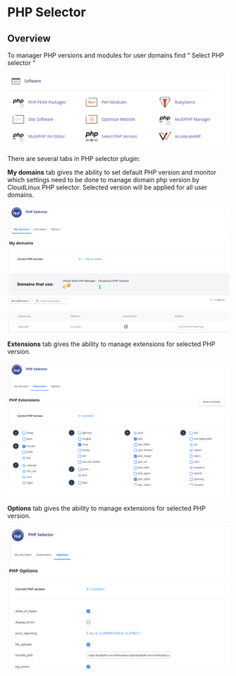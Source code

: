 # PHP Selector

## Overview

To manager PHP versions and modules for user domains find  “ Select PHP selector “

![](/images/userdoc_php_selector_1.png)

There are several tabs in PHP selector plugin:

**My domains** tab gives the ability to set default PHP version and monitor which settings need to be done to manage domain php version by CloudLinux PHP selector.
Selected version will be applied for all user domains.

![](/images/userdoc_php_selector_2.png)

**Extensions** tab gives the ability to manage extensions for selected PHP version.

![](/images/userdoc_php_selector_3.png)

**Options** tab gives the ability to manage extensions for selected PHP version.

![](/images/userdoc_php_selector_4.png)
